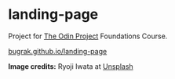 # landing-page

Project for [The Odin Project](https://www.theodinproject.com/) Foundations Course.

[bugrak.github.io/landing-page](https://bugrak.github.io/landing-page/)

**Image credits:** Ryoji Iwata at [Unsplash](https://unsplash.com/@ryoji__iwata)